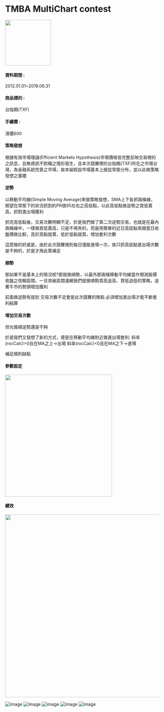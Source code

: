 # TMBA MultiChart contest
<img width="150" height="150" src=https://img5.androidappsapk.co/300/4/6/5/com.Kway.MultiCharts.png>

#### 資料期間 : 
2012.01.01~2019.06.31
#### 商品標的 : 
台指期(TXF)
#### 手續費 : 
滑價600

#### 策略發想
根據有效市場理論(Efficient Markets Hypothesis)市場價格皆完整反映交易標的之訊息，且無資訊不對稱之情形發生，且本次競賽標的台指期(TXF)所在之市場台灣，為金融系統完善之市場，故本組假設市場基本上服從常態分布，並以此做策略發想之基礎

#### 逆勢
以移動平均線(Simple Moving Average)來做策略發想，SMA上下各抓兩條線，期望在常態下的狀況抓到約PR值95左右之高低點，以此高低點做逆勢之買低賣高，抓對進出場獲利

抓完高低點後，交易次數明顯不足，於是我們做了第二次逆勢交易，也就是在最內兩條線中，一樣做買低賣高，只是不用夾的，而是用簡單的近日高低點來跟當日收盤價做比較，高於高點就賣，低於低點就買，增加套利次數

這麼做的好處是，由於此次競賽規則每日僅能進場一次，故只抓高低點進出場次數是不夠的，於是才用此策補足

#### 順勢
那如果不是基本上的情況呢?那就做順勢，以最外那兩條移動平均線當作預測股價收盤之信賴區間，一旦突破區間濾網我們就做順勢買高追高、買低追低的策略，追著牛市的勢頭增加獲利

前面做逆勢有提到
交易次數不足會是此次競賽的敗點
必須增加進出場才能不斷套利結算

#### 增加交易次數
但光做順逆勢還是不夠

於是我們又發想了新的方式，便是在移動平均線附近做進出場套利:
斜率(rocCalc)>0且在MA之上→出場
斜率(rocCalc)<0且在MA之下→進場

補足規則缺點

#### 參數設定
<img width="350" height="400" src=https://i.imgur.com/ZgKGfq0.png>

#### 績效
<img width="600" height="600" src=https://i.imgur.com/nAblI93.png>

![image](https://i.imgur.com/PYi9OLM.png)
![image](https://i.imgur.com/7IRUolK.png)
![image](https://i.imgur.com/SfFRI7h.png)
![image](https://i.imgur.com/A8EcpB3.png)
![image](https://i.imgur.com/zsN8dF8.png)
